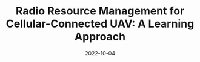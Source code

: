 ---
title: "Radio Resource Management for Cellular-Connected UAV: A Learning Approach"
collection: publications
#permalink: /publication/2022-RRM-TCom_MajorRevision
date: 2022-10-04
#venue: 'IEEE Transactions on Communications (TCom)'
#paperurl: '/files/pdf/research/2021-QiRL-WCL.pdf'
#link: 'https://arxiv.org/abs/2102.13222'
#citation: 'Major Revision for IEEE Transactions on Communications (TCom)'
---